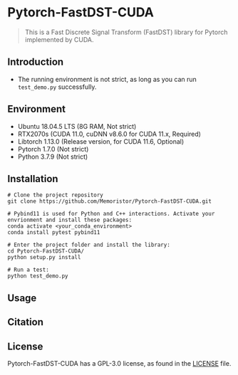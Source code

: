 # Pytorch-FastDST-CUDA

> This is a Fast Discrete Signal Transform (FastDST) library for Pytorch implemented by CUDA.

## Introduction

* The running environment is not strict, as long as you can run `test_demo.py` successfully.

## Environment

* Ubuntu 18.04.5 LTS (8G RAM, Not strict)
* RTX2070s (CUDA 11.0, cuDNN v8.6.0 for CUDA 11.x, Required)
* Libtorch 1.13.0 (Release version, for CUDA 11.6, Optional)
* Pytorch 1.7.0 (Not strict)
* Python 3.7.9 (Not strict)

## Installation

```shell
# Clone the project repository
git clone https://github.com/Memoristor/Pytorch-FastDST-CUDA.git

# Pybind11 is used for Python and C++ interactions. Activate your envrionment and install these packages:
conda activate <your_conda_environment>
conda install pytest pybind11

# Enter the project folder and install the library:
cd Pytorch-FastDST-CUDA/
python setup.py install

# Run a test:
python test_demo.py
```

## Usage

## Citation

## License

Pytorch-FastDST-CUDA has a GPL-3.0 license, as found in the [LICENSE](./LICENSE) file.
